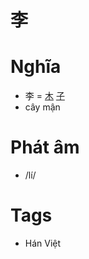 # 李

# Nghĩa
* 李 = [木](木.md) [子](子.md)
* cây mận

# Phát âm
* /lí/

# Tags
* Hán Việt

<script>window.HANZI_FIELD='李';</script>
